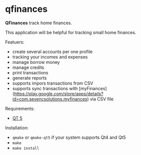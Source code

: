 qfinances
==========

**QFinances** track home finances.

This application will be helpful for tracking small home finances.  

Featuers:
* create several accounts per one profile
* tracking your incomes and expenses
* manage borrow money
* manage credits
* print transactions
* generate reports
* supports impors transactions from CSV
* supports sync transactions with [myFinances] (https://play.google.com/store/apps/details?id=com.sevencsolutions.myfinances) via CSV file

Requirements:
* [QT 5](http://www.qt.io/)
 
Installation:
* `qmake` or `qmake-qt5` if your system supports Qt4 and Qt5 
* `make`
* `make install`
